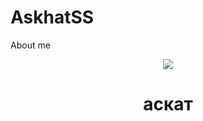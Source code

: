 # AskhatSS
About me
<div align="center"> 
<image src="./images/de4642487423a9b04427dedb7d16fc8e"> </image>
<br>
  <h1><b>аскат</b></h1>
  </div>
